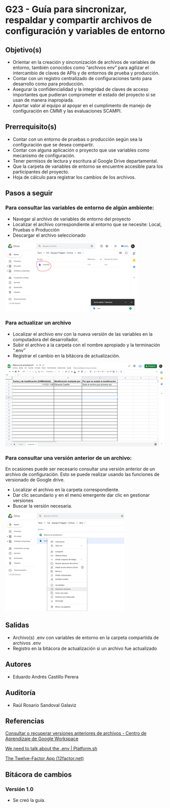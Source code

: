 # G23 - Guía para sincronizar, respaldar y compartir archivos de configuración y variables de entorno

## Objetivo(s)

- Orientar en la creación y sincronización de archivos de variables de entorno, también conocidos como “archivos env” para agilizar el intercambio de claves de APIs y de entornos de prueba y producción.
- Contar con un registro centralizado de configuraciones tanto para desarrollo como para producción.
- Asegurar la confidencialidad y la integridad de claves de acceso importantes que pudieran comprometer el estado del proyecto si se usan de manera inapropiada.
- Aportar valor al equipo al apoyar en el cumplimento de manejo de configuración en CMMI y las evaluaciones SCAMPI.

## Prerrequisito(s)

- Contar con un entorno de pruebas o producción según sea la configuración que se desea compartir.
- Contar con alguna aplicación o proyecto que use variables como mecanismo de configuración.
- Tener permisos de lectura y escritura al Google Drive departamental.
- Que la carpeta de variables de entorno se encuentre accesible para los participantes del proyecto.
- Hoja de cálculo para registrar los cambios de los archivos.

## Pasos a seguir

### Para consultar las variables de entorno de algún ambiente:

- Navegar al archivo de variables de entorno del proyecto
- Localizar el archivo correspondiente al entorno que se necesite: Local, Pruebas o Producción
- Descargar el archivo seleccionado

![image](../../static/img/guias/G20/Imagen1.png)

### Para actualizar un archivo

- Localizar el archivo env con la nueva versión de las variables en la computadora del desarrollador.
- Subir el archivo a la carpeta con el nombre apropiado y la terminación “.env”
- Registrar el cambio en la bitácora de actualización.

![image](../../static/img/guias/G20/Imagen2.png)

### Para consultar una versión anterior de un archivo:

En ocasiones puede ser necesario consultar una versión anterior de un archivo de configuración. Esto se puede realizar usando las funciones de versionado de Google drive.

- Localizar el archivo en la carpeta correspondiente.
- Dar clic secundario y en el menú emergente dar clic en gestionar versiones
- Buscar la versión necesaria.

![image](../../static/img/guias/G20/Imagen3.png)

## Salidas

- Archivo(s) .env con variables de entorno en la carpeta compartida de archivos .env
- Registro en la bitácora de actualización si un archivo fue actualizado

## Autores

- Eduardo Andrés Castillo Perera

## Auditoría

- Raúl Rosario Sandoval Galaviz

## Referencias

[Consultar o recuperar versiones anteriores de archivos - Centro de Aprendizaje de Google Workspace](https://support.google.com/a/users/answer/9308971?hl=es)

[We need to talk about the .env | Platform.sh](https://platform.sh/blog/2021/we-need-to-talk-about-the-env/)

[The Twelve-Factor App (12factor.net)](https://12factor.net/config)

## Bitácora de cambios

### Versión 1.0

- Se creó la guía.
